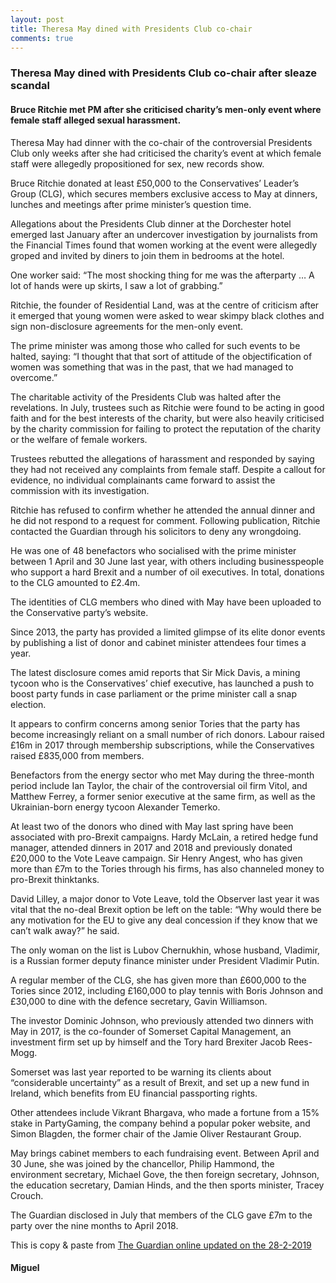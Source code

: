 ```yaml
---
layout: post
title: Theresa May dined with Presidents Club co-chair
comments: true
---
```


### Theresa May dined with Presidents Club co-chair after sleaze scandal

#### Bruce Ritchie met PM after she criticised charity’s men-only event where female staff alleged sexual harassment.

Theresa May had dinner with the co-chair of the controversial Presidents Club only weeks after she had criticised the charity’s event at which female staff were allegedly propositioned for sex, new records show.

Bruce Ritchie donated at least £50,000 to the Conservatives’ Leader’s Group (CLG), which secures members exclusive access to May at dinners, lunches and meetings after prime minister’s question time.

Allegations about the Presidents Club dinner at the Dorchester hotel emerged last January after an undercover investigation by journalists from the Financial Times found that women working at the event were allegedly groped and invited by diners to join them in bedrooms at the hotel.

One worker said: “The most shocking thing for me was the afterparty … A lot of hands were up skirts, I saw a lot of grabbing.”

Ritchie, the founder of Residential Land, was at the centre of criticism after it emerged that young women were asked to wear skimpy black clothes and sign non-disclosure agreements for the men-only event.

The prime minister was among those who called for such events to be halted, saying: “I thought that that sort of attitude of the objectification of women was something that was in the past, that we had managed to overcome.”

The charitable activity of the Presidents Club was halted after the revelations. In July, trustees such as Ritchie were found to be acting in good faith and for the best interests of the charity, but were also heavily criticised by the charity commission for failing to protect the reputation of the charity or the welfare of female workers.

Trustees rebutted the allegations of harassment and responded by saying they had not received any complaints from female staff. Despite a callout for evidence, no individual complainants came forward to assist the commission with its investigation.

Ritchie has refused to confirm whether he attended the annual dinner and he did not respond to a request for comment. Following publication, Ritchie contacted the Guardian through his solicitors to deny any wrongdoing.

He was one of 48 benefactors who socialised with the prime minister between 1 April and 30 June last year, with others including businesspeople who support a hard Brexit and a number of oil executives. In total, donations to the CLG amounted to £2.4m.

The identities of CLG members who dined with May have been uploaded to the Conservative party’s website.

Since 2013, the party has provided a limited glimpse of its elite donor events by publishing a list of donor and cabinet minister attendees four times a year.

The latest disclosure comes amid reports that Sir Mick Davis, a mining tycoon who is the Conservatives’ chief executive, has launched a push to boost party funds in case parliament or the prime minister call a snap election.

It appears to confirm concerns among senior Tories that the party has become increasingly reliant on a small number of rich donors. Labour raised £16m in 2017 through membership subscriptions, while the Conservatives raised £835,000 from members.

Benefactors from the energy sector who met May during the three-month period include Ian Taylor, the chair of the controversial oil firm Vitol, and Matthew Ferrey, a former senior executive at the same firm, as well as the Ukrainian-born energy tycoon Alexander Temerko.

At least two of the donors who dined with May last spring have been associated with pro-Brexit campaigns. Hardy McLain, a retired hedge fund manager, attended dinners in 2017 and 2018 and previously donated £20,000 to the Vote Leave campaign. Sir Henry Angest, who has given more than £7m to the Tories through his firms, has also channeled money to pro-Brexit thinktanks.

David Lilley, a major donor to Vote Leave, told the Observer last year it was vital that the no-deal Brexit option be left on the table: “Why would there be any motivation for the EU to give any deal concession if they know that we can’t walk away?” he said.

The only woman on the list is Lubov Chernukhin, whose husband, Vladimir, is a Russian former deputy finance minister under President Vladimir Putin.

A regular member of the CLG, she has given more than £600,000 to the Tories since 2012, including £160,000 to play tennis with Boris Johnson and £30,000 to dine with the defence secretary, Gavin Williamson.

The investor Dominic Johnson, who previously attended two dinners with May in 2017, is the co-founder of Somerset Capital Management, an investment firm set up by himself and the Tory hard Brexiter Jacob Rees-Mogg.

Somerset was last year reported to be warning its clients about “considerable uncertainty” as a result of Brexit, and set up a new fund in Ireland, which benefits from EU financial passporting rights.

Other attendees include Vikrant Bhargava, who made a fortune from a 15% stake in PartyGaming, the company behind a popular poker website, and Simon Blagden, the former chair of the Jamie Oliver Restaurant Group.

May brings cabinet members to each fundraising event. Between April and 30 June, she was joined by the chancellor, Philip Hammond, the environment secretary, Michael Gove, the then foreign secretary, Johnson, the education secretary, Damian Hinds, and the then sports minister, Tracey Crouch.

The Guardian disclosed in July that members of the CLG gave £7m to the party over the nine months to April 2018.

This is copy & paste from [The Guardian online updated on the 28-2-2019](https://tinyurl.com/y9xscqwm)

#### Miguel

